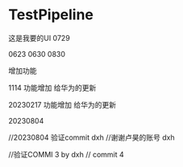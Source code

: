 # TestPipeline

这是我要的UI 0729

0623
0630
0830

增加功能

1114 
功能增加
给华为的更新


20230217
功能增加
给华为的更新

20230804

//20230804 验证commit dxh
//谢谢卢昊的账号 dxh 


//验证COMMI 3 by dxh
// commit 4
